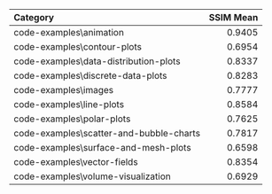 | Category                                |   SSIM Mean |
|:----------------------------------------|------------:|
| code-examples\animation                 |      0.9405 |
| code-examples\contour-plots             |      0.6954 |
| code-examples\data-distribution-plots   |      0.8337 |
| code-examples\discrete-data-plots       |      0.8283 |
| code-examples\images                    |      0.7777 |
| code-examples\line-plots                |      0.8584 |
| code-examples\polar-plots               |      0.7625 |
| code-examples\scatter-and-bubble-charts |      0.7817 |
| code-examples\surface-and-mesh-plots    |      0.6598 |
| code-examples\vector-fields             |      0.8354 |
| code-examples\volume-visualization      |      0.6929 |